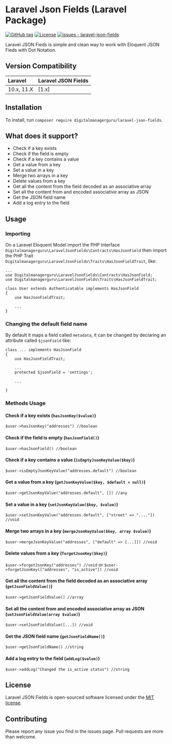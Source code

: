 # Laravel Json Fields (Laravel Package)
[![GitHub tag](https://img.shields.io/github/tag/digitalmanagerguru/laravel-json-fields?include_prereleases=&sort=semver&color=blue)](https://github.com/digitalmanagerguru/laravel-json-fields/releases/)
[![License](https://img.shields.io/badge/License-MIT-blue)](#license)
[![issues - laravel-json-fields](https://img.shields.io/github/issues/digitalmanagerguru/laravel-json-fields)](https://github.com/digitalmanagerguru/laravel-json-fields/issues)

Laravel JSON Fieds is simple and clean way to work with Eloquent JSON Fieds with Dot Notation.

## Version Compatibility

| Laravel       | Laravel JSON Fields                                 |
| :------------ | :-------------------------------------------------- |
| 10.x, 11.X    | [1.x]                                               |

## Installation

To install, run `composer require digitalmanagerguru/laravel-json-fields`.

## What does it support?
- Check if a key exists
- Check if the field is empty
- Check if a key contains a value
- Get a value from a key
- Set a value in a key
- Merge two arrays in a key
- Delete values from a key
- Get all the content from the field decoded as an associative array
- Set all the content from and encoded associative array as JSON
- Get the JSON field name
- Add a log entry to the field

## Usage
### Importing
On a Laravel Eloquent Model import the PHP Interface `Digitalmanagerguru\LaravelJsonFields\Contracts\HasJsonField` then import the PHP Trait `Digitalmanagerguru\LaravelJsonFields\Traits\HasJsonFieldTrait`, like:

```
...
use Digitalmanagerguru\LaravelJsonFields\Contracts\HasJsonField;
use Digitalmanagerguru\LaravelJsonFields\Traits\HasJsonFieldTrait;

class User extends Authenticatable implements HasJsonField
{
    use HasJsonFieldTrait;

    ...
}
```

### Changing the default field name
By default it maps a field called `metadata`, it can be changed by declaring an attribute called `$jsonField` like:
```
class ... implements HasJsonField
{
    use HasJsonFieldTrait;

    ...
    protected $jsonField = 'settings';

    ...
    
}
```

### Methods Usage
#### Check if a key exists (`hasJsonKey($value)`)
`$user->hasJsonKey("addresses") //boolean`

#### Check if the field is empty (`hasJsonField()`)
`$user->hasJsonField() //boolean`

#### Check if a key contains a value (`isEmptyJsonKeyValue($key)`)
`$user->isEmptyJsonKeyValue("addresses.default") //boolean`

#### Get a value from a key (`getJsonKeyValue($key, $default = null)`)
`$user->getJsonKeyValue("addresses.default", []) //any`

#### Set a value in a key (`setJsonKeyValue($key, $value)`)
`$user->setJsonKeyValue("addresses.default", ["street" => "...."]) //void`

#### Merge two arrays in a key (`mergeJsonKeyValue($key, array $value)`)
`$user->mergeJsonKeyValue("addresses", ["default" => [...]]) //void`

#### Delete values from a key (`forgetJsonKey($key)`)
`$user->forgetJsonKey("addresses") //void`
or
`$user->forgetJsonKey(["addresses", "is_active"]) //void`

#### Get all the content from the field decoded as an associative array (`getJsonFieldValue()`)
`$user->getJsonFieldValue() //array`

#### Set all the content from and encoded associative array as JSON (`setJsonFieldValue(array $value)`)
`$user->setJsonFieldValue([...]) //void`

#### Get the JSON field name (`getJsonFieldName()`)
`$user->getJsonFieldName() //string`

#### Add a log entry to the field (`addLog($value)`)
`$user->addLog("Changed the is_active status") //string`

## License
Laravel JSON Fields is open-sourced software licensed under the [MIT license](http://opensource.org/licenses/MIT).

## Contributing
Please report any issue you find in the issues page. Pull requests are more than welcome.
